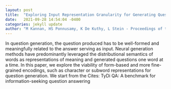 ```yaml
---
layout: post
title:  "Exploring Input Representation Granularity for Generating Questions Satisfying Question-Answer Congruence"
date:   2021-09-28 14:54:04 -0400
categories: jekyll update
author: "M Kannan, HS Ponnusamy, K De Kuthy, L Stein - Proceedings of the 14th , 2021"
---
```

In question generation, the question produced has to be well-formed and meaningfully related to the answer serving as input. Neural generation methods have predominantly leveraged the distributional semantics of words as representations of meaning and generated questions one word at a time. In this paper, we explore the viability of form-based and more fine-grained encodings, such as character or subword representations for question generation. We start from the Cites: TyDi QA: A benchmark for information-seeking question answering